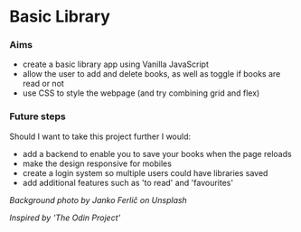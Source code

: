 # Basic Library

### Aims

- create a basic library app using Vanilla JavaScript
- allow the user to add and delete books, as well as toggle if books are read or not
- use CSS to style the webpage (and try combining grid and flex)

### Future steps

Should I want to take this project further I would:

- add a backend to enable you to save your books when the page reloads
- make the design responsive for mobiles
- create a login system so multiple users could have libraries saved
- add additional features such as 'to read' and 'favourites'

_Background photo by Janko Ferlič on Unsplash_

_Inspired by 'The Odin Project'_
